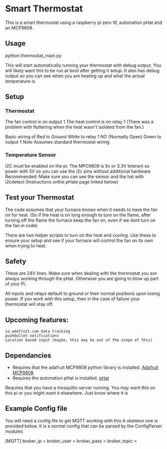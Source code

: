 Smart Thermostat
====================================

This is a smart thermostat using a raspberry pi zero W, automation pHat and an MCP9808.

## Usage
python thermostat_main.py

This will start automatically running your thermostat with debug output. You will likely want this to be run at boot after getting it setup. It also has debug output so you can see when you are heating up and what the actual temperature is.

## Setup
### Thermostat
The fan control is on output 1
The heat control is on relay 1
(There was a problem with fluttering when the heat wasn't isolated from the fan.)

Basic wiring of Red to Ground
White to relay 1 NO (Normally Open)
Green to output 1
*Note* Assumes standard thermostat wiring

### Temperature Sensor
I2C must be enabled on the pi.
The MPC9808 is 5v or 3.3V tolerant so power with 5V so you can use the i2c pins without additional hardware
Recommended: Make sure you can see the sensor and the hat with i2cdetect (Instructions onthe pHate page linked below)

## Test your Thermostat
The code assumes that your furnace knows when it needs to have the fan on for heat. 
(So if the heat is on long enough to turn on the flame, after turning off the flame the furnace keep the fan on, even if we dont turn on the fan in code)

There are two helper scripts to turn on the heat and cooling. Use these to ensure your setup and see if your furnace will control the fan on its own when trying to heat.

## Safety

These are 24V lines. Make sure when dealing with the thermostat you are always working through the
pHat. Otherwise you are going to blow up part of your Pi.

All inputs and relays default to ground or their normal positions upon losing power. If you work with this setup, then in the case of failure your thermostat will stay off.

## Upcoming features:
	io.adafruit.com data tracking
	pushbullet notifications
	Location based input (maybe, this may be out of the scope of this)

## Dependancies
* Requires that the adafruit MCP9808 python library is installed. [Adafruit MCP9808](https://github.com/adafruit/Adafruit_Python_MCP9808)
* Requires the automation pHat is installed. [pHat](https://github.com/pimoroni/automation-hat)

Requires that you have a mosquitto server running. You may want this on this pi or you might want it elsewhere. Just know where it is

## Example Config file

You will need a config file to get MQTT working with this A skeleton one is provided below. It is a normal config that can be parsed by the ConfigParser modules

[MQTT]
broker_ip = 
broker_user = 
broker_pass = 
broker_topic =
